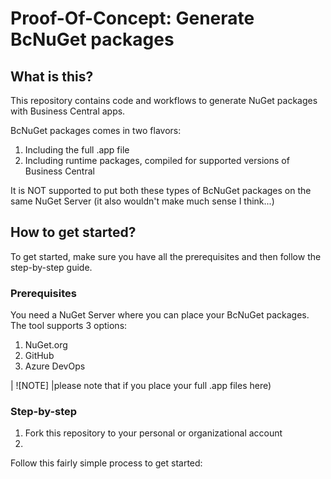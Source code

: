 # Proof-Of-Concept: Generate BcNuGet packages

## What is this?

This repository contains code and workflows to generate NuGet packages with Business Central apps.

BcNuGet packages comes in two flavors:

1. Including the full .app file
2. Including runtime packages, compiled for supported versions of Business Central

It is NOT supported to put both these types of BcNuGet packages on the same NuGet Server (it also wouldn't make much sense I think...)

## How to get started?

To get started, make sure you have all the prerequisites and then follow the step-by-step guide.

### Prerequisites

You need a NuGet Server where you can place your BcNuGet packages. The tool supports 3 options:
1. NuGet.org
2. GitHub
3. Azure DevOps

| ![NOTE]
|please note that if you place your full .app files here)


### Step-by-step

1. Fork this repository to your personal or organizational account
2. 
Follow this fairly simple process to get started:

